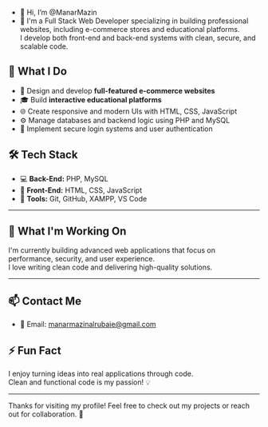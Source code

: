 - 👋 Hi, I’m @ManarMazin
- 👀 I'm a Full Stack Web Developer specializing in building professional websites, including e-commerce stores and educational platforms.  
      I develop both front-end and back-end systems with clean, secure, and scalable code.
## 💼 What I Do

- 🛒 Design and develop **full-featured e-commerce websites**
- 🎓 Build **interactive educational platforms**
- 🌐 Create responsive and modern UIs with HTML, CSS, JavaScript
- ⚙️ Manage databases and backend logic using PHP and MySQL
- 🔐 Implement secure login systems and user authentication

## 🛠️ Tech Stack

- 💻 **Back-End:** PHP, MySQL  
- 🎨 **Front-End:** HTML, CSS, JavaScript  
- 🧰 **Tools:** Git, GitHub, XAMPP, VS Code  

---

## 🚀 What I'm Working On

I'm currently building advanced web applications that focus on performance, security, and user experience.  
I love writing clean code and delivering high-quality solutions.

---

## 📫 Contact Me

- 📧 Email: manarmazinalrubaie@gmail.com  

## ⚡ Fun Fact

I enjoy turning ideas into real applications through code.  
Clean and functional code is my passion! 💡

---
Thanks for visiting my profile! Feel free to check out my projects or reach out for collaboration. 🙌
